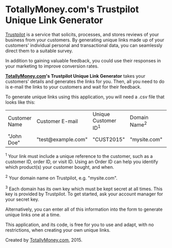 # TotallyMoney.com's Trustpilot Unique Link Generator

<a href="http://www.trustpilot.com">Trustpilot</a> is a service that solicits, processes, and stores reviews of your business from your customers. By generating unique links made up of your customers' individual personal and transactional data, you can seamlessly direct them to a suitable survey.

In addition to gaining valuable feedback, you could use their responses in your marketing to improve conversion rates.

<strong><a href="https://www.totallymoney.com">TotallyMoney.com</a>'s Trustpilot Unique Link Generator</strong> takes your customers' details and generates the links for you. Then, all you need to do is e-mail the links to your customers and wait for their feedback.

To generate unique links using this application, you will need a .csv file that looks like this:

<table>
    <tr>
        <td>Customer Name</td>
        <td>Customer E-mail</td>
        <td>Unique Customer ID<sup>1</sup></td>
        <td>Domain Name<sup>2</sup></td>
        <td>Secret Key<sup>3</sup></td>
    </tr>
    <tr>
        <td>"John Doe"</td>
        <td>"test@example.com"</td>
        <td>"CUST2015"</td>
        <td>"mysite.com"</td>
        <td>"mys3cr3tk3y2015"</td>
    </tr>
</table>

<sup>1</sup> Your link must include a unique reference to the customer, such as a customer ID, order ID, or visit ID. Using an Order ID can help you identify which product(s) your customer bought, and when.

<sup>2</sup> Your domain name on Trustpilot, e.g. "mysite.com".

<sup>3</sup> Each domain has its own key which must be kept secret at all times. This key is provided by Trustpilot. To get started, ask your account manager for your secret key.

Alternatively, you can enter all of this information into the form to generate unique links one at a time.

This application, and its code, is free for you to use and adapt, with no restrictions, when creating your own unique links.

Created by <a href="https://www.totallymoney.com">TotallyMoney.com</a>, 2015.
